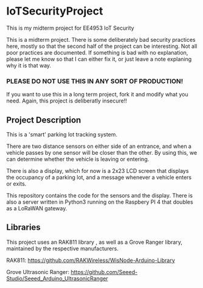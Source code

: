 # IoTSecurityProject
This is my midterm project for EE4953 IoT Security

This is a midterm project. There is some deliberately bad security practices here, mostly so that the second half of the project can be interesting. Not all poor practices are documented. If something is bad with no explanation, please let me know so that I can either fix it, or just leave a note explaning why it is that way.

### PLEASE DO NOT USE THIS IN ANY SORT OF PRODUCTION!
If you want to use this in a long term project, fork it and modify what you need.
Again, this project is deliberatly insecure!!


## Project Description
This is a 'smart' parking lot tracking system.

There are two distance sensors on either side of an entrance, and when a vehicle passes by one sensor will be closer than the other.
By using this, we can determine whether the vehicle is leaving or entering.

There is also a display, which for now is a 2x23 LCD screen that displays the occupancy of a parking lot, and a message whenever a vehicle enters or exits.

This repository contains the code for the sensors and the display.
There is also a server written in Python3 running on the Raspbery PI 4 that doubles as a LoRaWAN gateway.


## Libraries
This project uses an RAK811 library , as well as a Grove Ranger library, maintained by the respective manufacturers.

RAK811:
	https://github.com/RAKWireless/WisNode-Arduino-Library

Grove Ultrasonic Ranger: 
	https://github.com/Seeed-Studio/Seeed_Arduino_UltrasonicRanger
